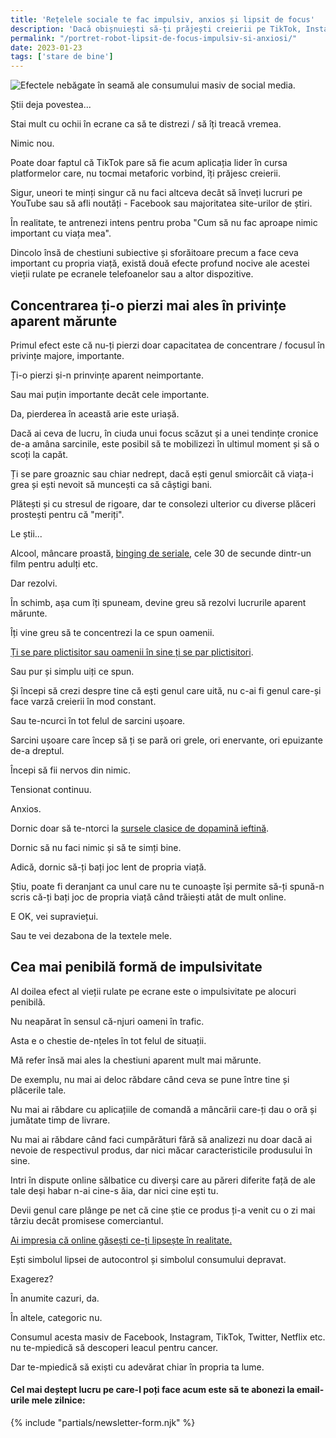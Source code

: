 ```yaml
---
title: 'Rețelele sociale te fac impulsiv, anxios și lipsit de focus'
description: 'Dacă obișnuiești să-ți prăjești creierii pe TikTok, Instagram, Facebook, YouTubet etc. atunci destul de probabil starea ta psihică este la pământ.'
permalink: "/portret-robot-lipsit-de-focus-impulsiv-si-anxiosi/"
date: 2023-01-23
tags: ['stare de bine']
---
```


![Efectele nebăgate în seamă ale consumului masiv de social media.](/assets/images/gallery/efecte-consum-social-media.jpg)

Știi deja povestea...

Stai mult cu ochii în ecrane ca să te distrezi / să îți treacă vremea.

Nimic nou.

Poate doar faptul că TikTok pare să fie acum aplicația lider în cursa platformelor care, nu tocmai metaforic vorbind, îți prăjesc creierii.

Sigur, uneori te minți singur că nu faci altceva decât să înveți lucruri pe YouTube sau să afli noutăți - Facebook sau majoritatea site-urilor de știri.

În realitate, te antrenezi intens pentru proba "Cum să nu fac aproape nimic important cu viața mea".

Dincolo însă de chestiuni subiective și sforăitoare precum a face ceva important cu propria viață, există două efecte profund nocive ale acestei vieții rulate pe ecranele telefoanelor sau a altor dispozitive.

## Concentrarea ți-o pierzi mai ales în privințe aparent mărunte

Primul efect este că nu-ți pierzi doar capacitatea de concentrare / focusul în privințe majore, importante.

Ți-o pierzi și-n prinvințe aparent neimportante.

Sau mai puțin importante decât cele importante.

Da, pierderea în această arie este uriașă.

Dacă ai ceva de lucru, în ciuda unui focus scăzut și a unei tendințe cronice de-a amâna sarcinile, este posibil să te mobilizezi în ultimul moment și să o scoți la capăt.

Ți se pare groaznic sau chiar nedrept, dacă ești genul smiorcăit că viața-i grea și ești nevoit să muncești ca să câștigi bani.

Plătești și cu stresul de rigoare, dar te consolezi ulterior cu diverse plăceri prostești pentru că "meriți".

Le știi...

Alcool, mâncare proastă, [binging de seriale](https://beldie.ro/indoparea-cu-seriale/), cele 30 de secunde dintr-un film pentru adulți etc.

Dar rezolvi.

În schimb, așa cum îți spuneam, devine greu să rezolvi lucrurile aparent mărunte.

Îți vine greu să te concentrezi la ce spun oamenii.

[Ți se pare plictisitor sau oamenii în sine ți se par plictisitori](https://beldie.ro/importanta-plictiselii/).

Sau pur și simplu uiți ce spun.

Și începi să crezi despre tine că ești genul care uită, nu c-ai fi genul care-și face varză creierii în mod constant.

Sau te-ncurci în tot felul de sarcini ușoare.

Sarcini ușoare care încep să ți se pară ori grele, ori enervante, ori epuizante de-a dreptul.

Începi să fii nervos din nimic.

Tensionat continuu.

Anxios.

Dornic doar să te-ntorci la [sursele clasice de dopamină ieftină](https://beldie.ro/dumb-phone/).

Dornic să nu faci nimic și să te simți bine.

Adică, dornic să-ți bați joc lent de propria viață.

Știu, poate fi deranjant ca unul care nu te cunoaște își permite să-ți spună-n scris că-ți bați joc de propria viață când trăiești atât de mult online.

E OK, vei supraviețui.

Sau te vei dezabona de la textele mele.

## Cea mai penibilă formă de impulsivitate

Al doilea efect al vieții rulate pe ecrane este o impulsivitate pe alocuri penibilă.

Nu neapărat în sensul că-njuri oameni în trafic.

Asta e o chestie de-nțeles în tot felul de situații.

Mă refer însă mai ales la chestiuni aparent mult mai mărunte.

De exemplu, nu mai ai deloc răbdare când ceva se pune între tine și plăcerile tale.

Nu mai ai răbdare cu aplicațiile de comandă a mâncării care-ți dau o oră și jumătate timp de livrare.

Nu mai ai răbdare când faci cumpărături fără să analizezi nu doar dacă ai nevoie de respectivul produs, dar nici măcar caracteristicile produsului în sine.

Intri în dispute online sălbatice cu diverși care au păreri diferite față de ale tale deși habar n-ai cine-s ăia, dar nici cine ești tu.

Devii genul care plânge pe net că cine știe ce produs ți-a venit cu o zi mai târziu decât promisese comerciantul.

[Ai impresia că online găsești ce-ți lipsește în realitate.](https://www.staidrept.ro/4000-de-saptamani-in-balon/)

Ești simbolul lipsei de autocontrol și simbolul consumului depravat.

Exagerez?

În anumite cazuri, da.

În altele, categoric nu.

Consumul acesta masiv de Facebook, Instagram, TikTok, Twitter, Netflix etc. nu te-mpiedică să descoperi leacul pentru cancer.

Dar te-mpiedică să exiști cu adevărat chiar în propria ta lume.
#### Cel mai deștept lucru pe care-l poți face acum este să te abonezi la email-urile mele zilnice:
{% include "partials/newsletter-form.njk" %}